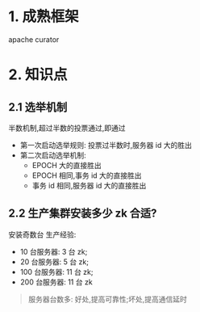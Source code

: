 # 1. 成熟框架
apache curator

# 2. 知识点
## 2.1 选举机制
半数机制,超过半数的投票通过,即通过
- 第一次启动选举规则:
  投票过半数时,服务器 id 大的胜出
- 第二次启动选举机制:
  - EPOCH 大的直接胜出
  - EPOCH 相同,事务 id 大的直接胜出
  - 事务 id 相同,服务器 id 大的直接胜出

## 2.2 生产集群安装多少 zk 合适?
安装奇数台
生产经验:
- 10 台服务器: 3 台 zk;
- 20 台服务器: 5 台 zk;
- 100 台服务器: 11 台 zk;
- 200 台服务器: 11 台 zk
> 服务器台数多: 好处,提高可靠性;坏处,提高通信延时

